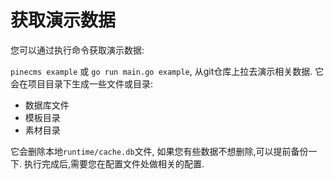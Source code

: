 # 获取演示数据

您可以通过执行命令获取演示数据:

`pinecms example` 或 `go run main.go example`, 从git仓库上拉去演示相关数据. 它会在项目目录下生成一些文件或目录:

- 数据库文件
- 模板目录
- 素材目录

它会删除本地`runtime/cache.db`文件, 如果您有些数据不想删除,可以提前备份一下. 
执行完成后,需要您在配置文件处做相关的配置. 